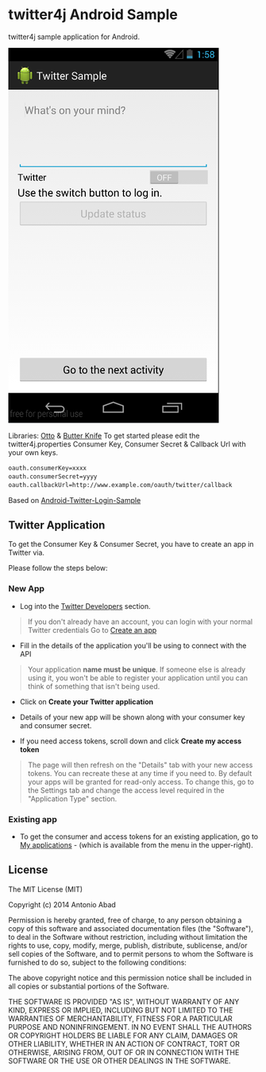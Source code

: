 twitter4j Android Sample
========================


twitter4j sample application for Android.

![Screenshot](screenshots/screenshot_1.png)

Libraries: [Otto] & [Butter Knife]
To get started please edit the twitter4j.properties Consumer Key, Consumer Secret & Callback Url with your own keys.

```sh
oauth.consumerKey=xxxx
oauth.consumerSecret=yyyy
oauth.callbackUrl=http://www.example.com/oauth/twitter/callback
```

Based on [Android-Twitter-Login-Sample]

## Twitter Application
To get the Consumer Key & Consumer Secret, you have to create an app in Twitter via.

Please follow the steps below:

### New App

* Log into  the [Twitter Developers] section.

 > If you don't already have an account, you can login with your normal Twitter credentials
Go to [Create an app]

* Fill in the details of the application you'll be using to connect with the API

 > Your application **name must be unique**. If someone else is already using it, you won't be able to register your application until you can think of something that isn't being used.

* Click on **Create your Twitter application**

* Details of your new app will be shown along with your consumer key and consumer secret.

* If you need access tokens, scroll down and click **Create my access token**

 > The page will then refresh on the "Details" tab with your new access tokens. You can recreate these at any time if you need to.
By default your apps will be granted for read-only access. To change this, go to the Settings tab and change the access level required in the "Application Type" section.

### Existing app

* To get the consumer and access tokens for an existing application, go to [My applications] - (which is available from the menu in the upper-right).


License
------
The MIT License (MIT)

Copyright (c) 2014 Antonio Abad

Permission is hereby granted, free of charge, to any person obtaining a copy
of this software and associated documentation files (the "Software"), to deal
in the Software without restriction, including without limitation the rights
to use, copy, modify, merge, publish, distribute, sublicense, and/or sell
copies of the Software, and to permit persons to whom the Software is
furnished to do so, subject to the following conditions:

The above copyright notice and this permission notice shall be included in all
copies or substantial portions of the Software.

THE SOFTWARE IS PROVIDED "AS IS", WITHOUT WARRANTY OF ANY KIND, EXPRESS OR
IMPLIED, INCLUDING BUT NOT LIMITED TO THE WARRANTIES OF MERCHANTABILITY,
FITNESS FOR A PARTICULAR PURPOSE AND NONINFRINGEMENT. IN NO EVENT SHALL THE
AUTHORS OR COPYRIGHT HOLDERS BE LIABLE FOR ANY CLAIM, DAMAGES OR OTHER
LIABILITY, WHETHER IN AN ACTION OF CONTRACT, TORT OR OTHERWISE, ARISING FROM,
OUT OF OR IN CONNECTION WITH THE SOFTWARE OR THE USE OR OTHER DEALINGS IN THE
SOFTWARE.


[Twitter Developers]:https://dev.twitter.com/
[Create an app]:https://apps.twitter.com/app/new
[My applications]:https://dev.twitter.com/apps
[Android-Twitter-Login-Sample]:https://github.com/octa-george/Android-Twitter-Login-Sample
[Otto]:http://square.github.io/otto/
[Butter Knife]:http://jakewharton.github.io/butterknife/
